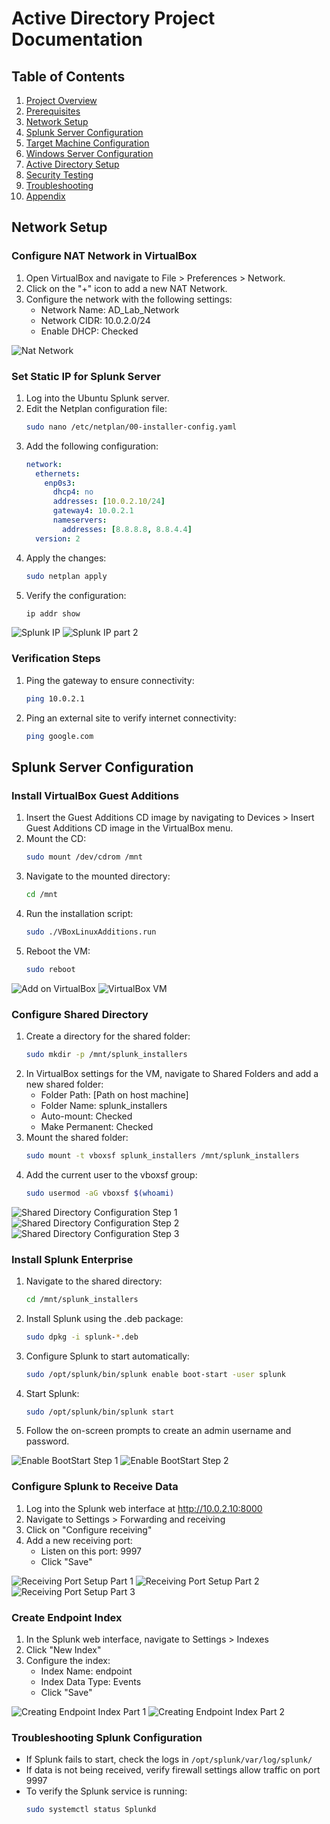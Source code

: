 # Active Directory Project Documentation

## Table of Contents
1. [Project Overview](#project-overview)
2. [Prerequisites](#prerequisites)
3. [Network Setup](#network-setup)
4. [Splunk Server Configuration](#splunk-server-configuration)
5. [Target Machine Configuration](#target-machine-configuration)
6. [Windows Server Configuration](#windows-server-configuration)
7. [Active Directory Setup](#active-directory-setup)
8. [Security Testing](#security-testing)
9. [Troubleshooting](#troubleshooting)
10. [Appendix](#appendix)

## Network Setup

### Configure NAT Network in VirtualBox

1. Open VirtualBox and navigate to File > Preferences > Network.
2. Click on the "+" icon to add a new NAT Network.
3. Configure the network with the following settings:
   - Network Name: AD_Lab_Network
   - Network CIDR: 10.0.2.0/24
   - Enable DHCP: Checked

![Nat Network](https://github.com/user-attachments/assets/d820308f-1df0-478d-bf40-567bdec98b03)

### Set Static IP for Splunk Server

1. Log into the Ubuntu Splunk server.
2. Edit the Netplan configuration file:
   ```bash
   sudo nano /etc/netplan/00-installer-config.yaml
   ```
3. Add the following configuration:
   ```yaml
   network:
     ethernets:
       enp0s3:
         dhcp4: no
         addresses: [10.0.2.10/24]
         gateway4: 10.0.2.1
         nameservers:
           addresses: [8.8.8.8, 8.8.4.4]
     version: 2
   ```
4. Apply the changes:
   ```bash
   sudo netplan apply
   ```
5. Verify the configuration:
   ```bash
   ip addr show
   ```

![Splunk IP](https://github.com/user-attachments/assets/30966c24-9853-4700-aeaa-18515e72324e)
![Splunk IP part 2](https://github.com/user-attachments/assets/4e95611c-c6c7-407d-80f3-fba82a57bd29)

### Verification Steps
1. Ping the gateway to ensure connectivity:
   ```bash
   ping 10.0.2.1
   ```
2. Ping an external site to verify internet connectivity:
   ```bash
   ping google.com
   ```

## Splunk Server Configuration

### Install VirtualBox Guest Additions

1. Insert the Guest Additions CD image by navigating to Devices > Insert Guest Additions CD image in the VirtualBox menu.
2. Mount the CD:
   ```bash
   sudo mount /dev/cdrom /mnt
   ```
3. Navigate to the mounted directory:
   ```bash
   cd /mnt
   ```
4. Run the installation script:
   ```bash
   sudo ./VBoxLinuxAdditions.run
   ```
5. Reboot the VM:
   ```bash
   sudo reboot
   ```

![Add on VirtualBox](https://github.com/user-attachments/assets/6a79c61a-bffb-4474-a0d9-e7ca67521e3c)
![VirtualBox VM](https://github.com/user-attachments/assets/d61a3378-0a14-4e8c-8128-deb233e1db31)

### Configure Shared Directory

1. Create a directory for the shared folder:
   ```bash
   sudo mkdir -p /mnt/splunk_installers
   ```
2. In VirtualBox settings for the VM, navigate to Shared Folders and add a new shared folder:
   - Folder Path: [Path on host machine]
   - Folder Name: splunk_installers
   - Auto-mount: Checked
   - Make Permanent: Checked
3. Mount the shared folder:
   ```bash
   sudo mount -t vboxsf splunk_installers /mnt/splunk_installers
   ```
4. Add the current user to the vboxsf group:
   ```bash
   sudo usermod -aG vboxsf $(whoami)
   ```

![Shared Directory Configuration Step 1](https://github.com/user-attachments/assets/4384fbfe-0098-4cda-9666-e3843fe80204)
![Shared Directory Configuration Step 2](https://github.com/user-attachments/assets/bef1429b-f314-4a85-b0c9-198a53cede9f)
![Shared Directory Configuration Step 3](https://github.com/user-attachments/assets/ea0af069-33c2-4120-bb72-9c3f2234cdeb)

### Install Splunk Enterprise

1. Navigate to the shared directory:
   ```bash
   cd /mnt/splunk_installers
   ```
2. Install Splunk using the .deb package:
   ```bash
   sudo dpkg -i splunk-*.deb
   ```
3. Configure Splunk to start automatically:
   ```bash
   sudo /opt/splunk/bin/splunk enable boot-start -user splunk
   ```
4. Start Splunk:
   ```bash
   sudo /opt/splunk/bin/splunk start
   ```
5. Follow the on-screen prompts to create an admin username and password.

![Enable BootStart Step 1](https://github.com/user-attachments/assets/8fd48a80-51c6-4f84-acbe-4489ff3a164f)
![Enable BootStart Step 2](https://github.com/user-attachments/assets/18ae7264-4414-4fa0-9679-3d113d79a777)

### Configure Splunk to Receive Data

1. Log into the Splunk web interface at http://10.0.2.10:8000
2. Navigate to Settings > Forwarding and receiving
3. Click on "Configure receiving"
4. Add a new receiving port:
   - Listen on this port: 9997
   - Click "Save"

![Receiving Port Setup Part 1](https://github.com/user-attachments/assets/a0fdfe12-8b97-4d71-b01c-0101c0540f08)
![Receiving Port Setup Part 2](https://github.com/user-attachments/assets/2d9cfb86-ff3b-46e0-b831-595f9072bdcb)
![Receiving Port Setup Part 3](https://github.com/user-attachments/assets/67db15fd-0f67-4c96-8b6e-3e0cd49907a6)

### Create Endpoint Index

1. In the Splunk web interface, navigate to Settings > Indexes
2. Click "New Index"
3. Configure the index:
   - Index Name: endpoint
   - Index Data Type: Events
   - Click "Save"

![Creating Endpoint Index Part 1](https://github.com/user-attachments/assets/ee045cea-7498-421c-8d35-e8bc70c4d1d9)
![Creating Endpoint Index Part 2](https://github.com/user-attachments/assets/c65baf91-68e8-4c97-aee4-528b5096511c)

### Troubleshooting Splunk Configuration
- If Splunk fails to start, check the logs in `/opt/splunk/var/log/splunk/`
- If data is not being received, verify firewall settings allow traffic on port 9997
- To verify the Splunk service is running:
  ```bash
  sudo systemctl status Splunkd
  ```
